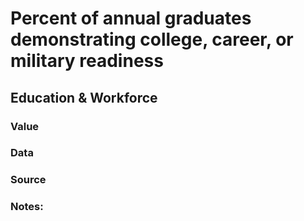 # Percent of annual graduates demonstrating college, career, or military readiness

## Education & Workforce

### Value

### Data

### Source

### Notes: